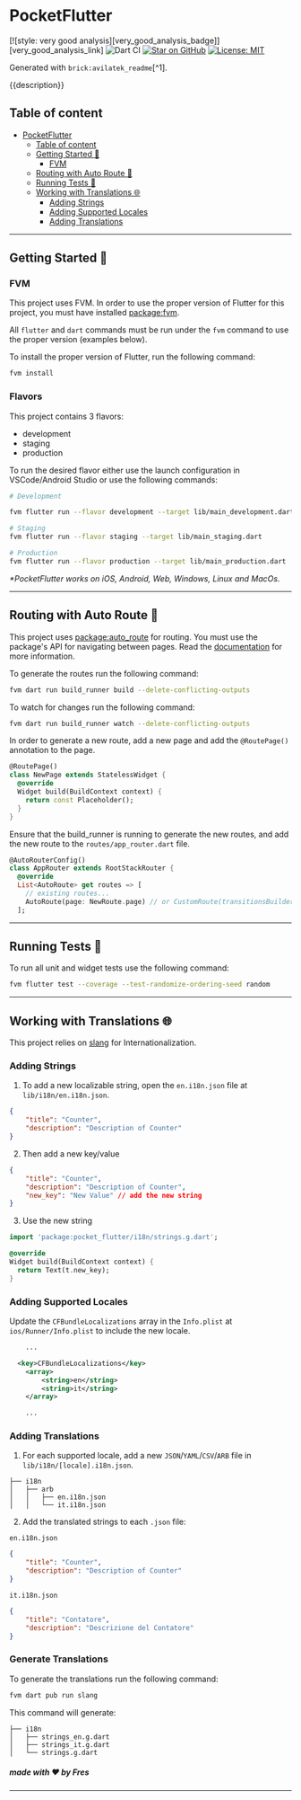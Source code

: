 # PocketFlutter

[![style: very good analysis][very_good_analysis_badge]][very_good_analysis_link]
![Dart CI](https://github.com/fres-sudo/pocket_flutter/workflows/Dart%20CI/badge.svg)
[![Star on GitHub](https://img.shields.io/github/stars/fres-sudo/pocket_flutter.svg?style=flat&logo=github&colorB=deeppink&label=stars)](https://github.com/fres-sudo/pocket_flutter)
[![License: MIT][license_badge]][license_link]

Generated with `brick:avilatek_readme`[^1].

{{description}}

## Table of content

- [PocketFlutter](#project_name)
  - [Table of content](#table-of-content)
  - [Getting Started 🚀](#getting-started-)
    - [FVM](#fvm)
  - [Routing with Auto Route 🧭](#rougin-with-auto-route-)
  - [Running Tests 🧪](#running-tests-)
  - [Working with Translations 🌐](#working-with-translations-)
    - [Adding Strings](#adding-strings)
    - [Adding Supported Locales](#adding-supported-locales)
    - [Adding Translations](#adding-translations)

---

## Getting Started 🚀

### FVM

This project uses FVM. In order to use the proper version of Flutter for this project, you must have installed [package:fvm](https://fvm.app/docs/getting_started/installation).

All `flutter` and `dart` commands must be run under the `fvm` command to use the proper version (examples below).

To install the proper version of Flutter, run the following command:

```sh
fvm install
```

### Flavors

This project contains 3 flavors:

- development
- staging
- production

To run the desired flavor either use the launch configuration in VSCode/Android Studio or use the following commands:

```sh
# Development

fvm flutter run --flavor development --target lib/main_development.dart

# Staging
fvm flutter run --flavor staging --target lib/main_staging.dart

# Production
fvm flutter run --flavor production --target lib/main_production.dart
```

_\*PocketFlutter works on iOS, Android, Web, Windows, Linux and MacOs._

---

## Routing with Auto Route 🧭

This project uses [package:auto_route](https://pub.dev/packages/auto_route) for routing. You must use the package's API for navigating between pages. Read the [documentation](https://pub.dev/documentation/auto_route/latest/) for more information.

To generate the routes run the following command:

```sh
fvm dart run build_runner build --delete-conflicting-outputs
```

To watch for changes run the following command:

```sh
fvm dart run build_runner watch --delete-conflicting-outputs
```

In order to generate a new route, add a new page and add the `@RoutePage()` annotation to the page.

```dart
@RoutePage()
class NewPage extends StatelessWidget {
  @override
  Widget build(BuildContext context) {
    return const Placeholder();
  }
}
```

Ensure that the build_runner is running to generate the new routes, and add the new route to the `routes/app_router.dart` file.

```dart
@AutoRouterConfig()
class AppRouter extends RootStackRouter {
  @override
  List<AutoRoute> get routes => [
    // existing routes...
    AutoRoute(page: NewRoute.page) // or CustomRoute(transitionsBuilder: TransitionsBuilders.fadeIn, page: NewRoute.page)
  ];
```

---

## Running Tests 🧪

To run all unit and widget tests use the following command:

```sh
fvm flutter test --coverage --test-randomize-ordering-seed random
```

---

## Working with Translations 🌐

This project relies on [slang][flutter_localizations_link] for Internationalization.

### Adding Strings

1. To add a new localizable string, open the `en.i18n.json` file at `lib/i18n/en.i18n.json`.

```json
{
	"title": "Counter",
	"description": "Description of Counter"
}
```

2. Then add a new key/value

```json
{
	"title": "Counter",
	"description": "Description of Counter",
	"new_key": "New Value" // add the new string
}
```

3. Use the new string

```dart
import 'package:pocket_flutter/i18n/strings.g.dart';

@override
Widget build(BuildContext context) {
  return Text(t.new_key);
}
```

### Adding Supported Locales

Update the `CFBundleLocalizations` array in the `Info.plist` at `ios/Runner/Info.plist` to include the new locale.

```xml
    ...

  <key>CFBundleLocalizations</key>
	<array>
		<string>en</string>
		<string>it</string>
	</array>

    ...
```

### Adding Translations

1. For each supported locale, add a new `JSON`/`YAML`/`CSV`/`ARB` file in `lib/i18n/[locale].i18n.json`.

```
├── i18n
│   ├── arb
│   │   ├── en.i18n.json
│   │   └── it.i18n.json
```

2. Add the translated strings to each `.json` file:

`en.i18n.json`

```json
{
	"title": "Counter",
	"description": "Description of Counter"
}
```

`it.i18n.json`

```json
{
	"title": "Contatore",
	"description": "Descrizione del Contatore"
}
```

### Generate Translations

To generate the translations run the following command:

```sh
fvm dart pub run slang
```

This command will generate:

```
├── i18n
│   ├── strings_en.g.dart
│   ├── strings_it.g.dart
│   └── strings.g.dart
```

##### _made with ❤️ by Fres_

---

[coverage_badge]: coverage_badge.svg
[flutter_localizations_link]: https://pub.dev/packages/slangflutter_localizations-library.html
[internationalization_link]: https://flutter.dev/docs/development/accessibility-and-localization/internationalization
[license_badge]: https://img.shields.io/badge/license-MIT-blue.svg
[license_link]: https://opensource.org/licenses/MIT
